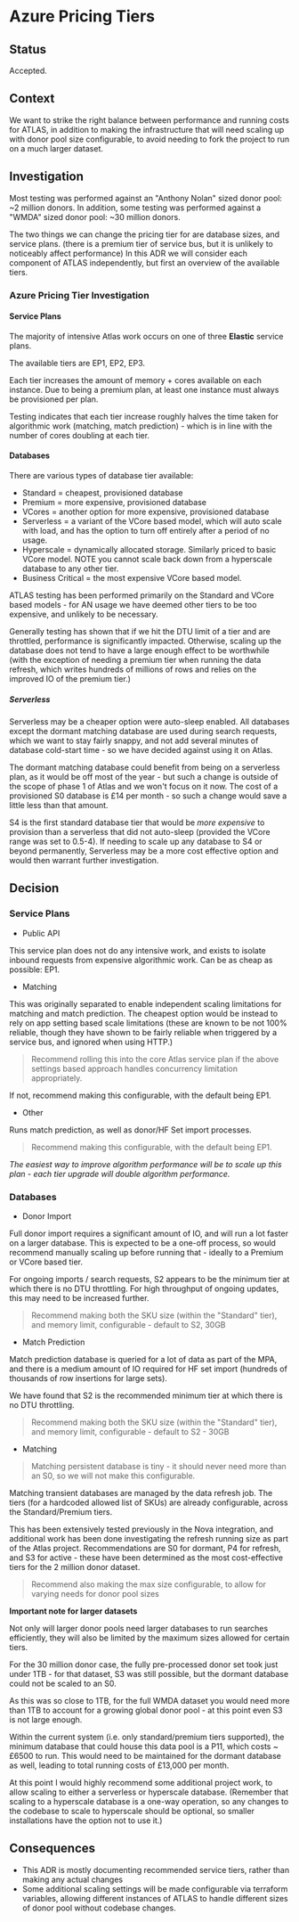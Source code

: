 # Azure Pricing Tiers

## Status

Accepted.

## Context

We want to strike the right balance between performance and running costs for ATLAS, in addition to making the infrastructure that will need scaling up with donor pool size 
configurable, to avoid needing to fork the project to run on a much larger dataset.

## Investigation

Most testing was performed against an "Anthony Nolan" sized donor pool: ~2 million donors.
In addition, some testing was performed against a "WMDA" sized donor pool: ~30 million donors.

The two things we can change the pricing tier for are database sizes, and service plans. (there is a premium tier of service bus, but it is unlikely to noticeably affect performance) 
In this ADR we will consider each component of ATLAS independently, but first an overview of the available tiers.

### Azure Pricing Tier Investigation  

#### Service Plans

The majority of intensive Atlas work occurs on one of three **Elastic** service plans. 

The available tiers are EP1, EP2, EP3.

Each tier increases the amount of memory + cores available on each instance. 
Due to being a premium plan, at least one instance must always be provisioned per plan. 

Testing indicates that each tier increase roughly halves the time taken for algorithmic work (matching, match prediction) - which is in line with the number of cores doubling at each tier.

#### Databases

There are various types of database tier available: 

- Standard          = cheapest, provisioned database
- Premium           = more expensive, provisioned database
- VCores            = another option for more expensive, provisioned database
- Serverless        = a variant of the VCore based model, which will auto scale with load, and has the option to turn off entirely after a period of no usage.
- Hyperscale        = dynamically allocated storage. Similarly priced to basic VCore model. NOTE you cannot scale back down from a hyperscale database to any other tier.
- Business Critical = the most expensive VCore based model. 

ATLAS testing has been performed primarily on the Standard and VCore based models - for AN usage we have deemed other tiers to be too expensive, and unlikely to be necessary.

Generally testing has shown that if we hit the DTU limit of a tier and are throttled, performance is significantly impacted. 
Otherwise, scaling up the database does not tend to have a large enough effect to be worthwhile (with the exception of needing a premium tier when running 
the data refresh, which writes hundreds of millions of rows and relies on the improved IO of the premium tier.)

##### Serverless

Serverless may be a cheaper option were auto-sleep enabled. All databases except the dormant matching database are used during search requests, which we want to stay fairly snappy, and not add
several minutes of database cold-start time - so we have decided against using it on Atlas.

The dormant matching database could benefit from being on a serverless plan, as it would be off most of the year - but such a change is outside of the scope of phase 1 of Atlas and we 
won't focus on it now. The cost of a provisioned S0 database is £14 per month - so such a change would save a little less than that amount.

S4 is the first standard database tier that would be *more expensive* to provision than a serverless that did not auto-sleep (provided the VCore range was set to 0.5-4). If needing to scale up any database
to S4 or beyond permanently, Serverless may be a more cost effective option and would then warrant further investigation.  

## Decision

### Service Plans

- Public API

This service plan does not do any intensive work, and exists to isolate inbound requests from expensive algorithmic work. Can be as cheap as possible: EP1.

- Matching 

This was originally separated to enable independent scaling limitations for matching and match prediction. 
The cheapest option would be instead to rely on app setting based scale limitations (these are known to be not 100% reliable, though they have shown to be fairly
reliable when triggered by a service bus, and ignored when using HTTP.)

> Recommend rolling this into the core Atlas service plan if the above settings based approach handles concurrency limitation appropriately. 

If not, recommend making this configurable, with the default being EP1.

- Other

Runs match prediction, as well as donor/HF Set import processes. 

> Recommend making this configurable, with the default being EP1. 

*The easiest way to improve algorithm performance will be to scale up this plan - each tier upgrade will double algorithm performance.*   


### Databases

- Donor Import

Full donor import requires a significant amount of IO, and will run a lot faster on a larger database. This is expected to be a one-off process, so would recommend 
manually scaling up before running that - ideally to a Premium or VCore based tier.

For ongoing imports / search requests, S2 appears to be the minimum tier at which there is no DTU throttling. For high throughput of ongoing updates, this may need to be increased further.

> Recommend making both the SKU size (within the "Standard" tier), and memory limit, configurable - default to S2, 30GB

- Match Prediction

Match prediction database is queried for a lot of data as part of the MPA, and there is a medium amount of IO required for HF set import (hundreds of thousands of row insertions for large sets).

We have found that S2 is the recommended minimum tier at which there is no DTU throttling.

> Recommend making both the SKU size (within the "Standard" tier), and memory limit, configurable - default to S2 - 30GB

- Matching 

> Matching persistent database is tiny - it should never need more than an S0, so we will not make this configurable.

Matching transient databases are managed by the data refresh job. The tiers (for a hardcoded allowed list of SKUs) are already configurable, across the Standard/Premium tiers.

This has been extensively tested previously in the Nova integration, and additional work has been done investigating the refresh running size as part of the Atlas project.
Recommendations are S0 for dormant, P4 for refresh, and S3 for active - these have been determined as the most cost-effective tiers for the 2 million donor dataset. 

> Recommend also making the max size configurable, to allow for varying needs for donor pool sizes 

**Important note for larger datasets**

Not only will larger donor pools need larger databases to run searches efficiently, they will also be limited by the maximum sizes allowed for certain tiers. 

For the 30 million donor case, the fully pre-processed donor set took just under 1TB - for that dataset, S3 was still possible, but the dormant database could not be scaled to an S0.

As this was so close to 1TB, for the full WMDA dataset you would need more than 1TB to account for a growing global donor pool - at this point even S3 is not large enough. 

Within the current system (i.e. only standard/premium tiers supported), the minimum database that could house this data pool is a P11, which costs ~ £6500 to run. 
This would need to be maintained for the dormant database as well, leading to total running costs of £13,000 per month. 

At this point I would highly recommend some additional project work, to allow scaling to either a serverless or hyperscale database. 
(Remember that scaling to a hyperscale database is a one-way operation, so any changes to the codebase to scale to hyperscale should be optional, so smaller 
installations have the option not to use it.)

## Consequences

- This ADR is mostly documenting recommended service tiers, rather than making any actual changes
- Some additional scaling settings will be made configurable via terraform variables, allowing different instances of ATLAS to handle different sizes of donor pool without codebase changes.